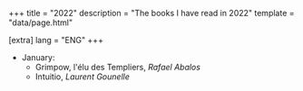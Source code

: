 +++
title = "2022"
description = "The books I have read in 2022"
template = "data/page.html"

[extra]
lang = "ENG"
+++

* January:
    * Grimpow, l'élu des Templiers, *Rafael Abalos*
    * Intuitio, *Laurent Gounelle*

